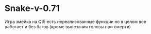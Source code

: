 # Snake-v-0.71
Игра змейка на Qt5  есть нереализованные функции но в целом все работает и без багов (кроме вылезания головы при смерти)
